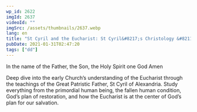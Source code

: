 ```yaml
---
wp_id: 2622
imgId: 2637
videoId: ""
imgSrc: /assets/thumbnails/2637.webp
lang: en
title: "St Cyril and the Eucharist: St Cyril&#8217;s Christology &#8211; Who is Jesus Christ? by Fr. Anthony Mourad"
pubDate: 2021-01-31T02:47:20
tags: ["dd"]
---
```


<p>In the name of the Father, the Son, the Holy Spirit one God Amen</p>
<p>Deep dive into the early Church’s understanding of the Eucharist through the teachings of the Great Patristic Father, St Cyril of Alexandria. Study everything from the primordial human being, the fallen human condition, God’s plan of restoration, and how the Eucharist is at the center of God’s plan for our salvation.</p>
